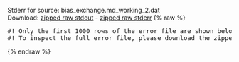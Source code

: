 Stderr for source:  bias_exchange.md_working_2.dat   
Download: [zipped raw stdout](bias_exchange.md_working_2.dat.plumed.stdout.txt.zip) - [zipped raw stderr](bias_exchange.md_working_2.dat.plumed.stderr.txt.zip) 
{% raw %}
<pre>
#! Only the first 1000 rows of the error file are shown below
#! To inspect the full error file, please download the zipped raw stderr file above
</pre>
{% endraw %}
